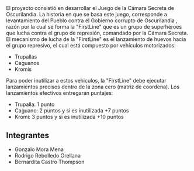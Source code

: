 ##
El proyecto consistió en desarrollar el Juego de la Cámara Secreta de Oscurilandia. 
La historia  en que se basa este juego, corresponde a levantamiento del Pueblo contra el Gobierno corrupto de Oscurilandia , razón por la cual se forma la  "FirstLine" que es un grupo de superhéroes que lucha contra el grupo de represión, comandado por la Cámara Secreta. El mecanismo de lucha de la "FirstLine" es el lanzamiento de huevos hacia el grupo represivo, el cual está compuesto por vehículos motorizados:
- Trupallas
- Caguanos
- Kromis

Para poder inutilizar a estos vehiculos, la "FirstLine" debe ejecutar lanzamientos precisos dentro de la zona cero (matriz de coordena). Los lanzamientos efectivos entregarán puntajes:
- Trupalla: 1 punto
- Caguano: 2 puntos y si es inutilizada +7 puntos
- Kromi: 3 puntos y si es inutilizada +10 puntos

## Integrantes
- Gonzalo Mora Mena 
- Rodrigo Rebolledo Orellana 
- Bernardita Castro Thompson 

